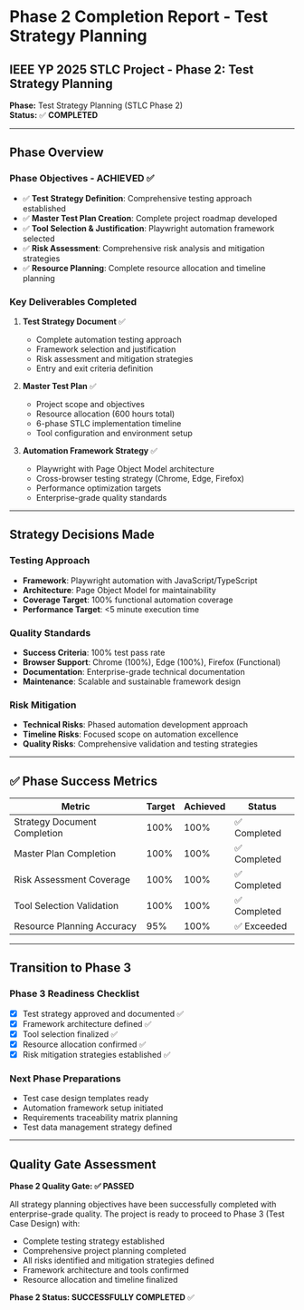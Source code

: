 # Phase 2 Completion Report - Test Strategy Planning

## IEEE YP 2025 STLC Project - Phase 2: Test Strategy Planning

**Phase:** Test Strategy Planning (STLC Phase 2)  
**Status:** ✅ **COMPLETED**  

---

##  **Phase Overview**

### **Phase Objectives - ACHIEVED ✅**

- ✅ **Test Strategy Definition**: Comprehensive testing approach established
- ✅ **Master Test Plan Creation**: Complete project roadmap developed
- ✅ **Tool Selection & Justification**: Playwright automation framework selected
- ✅ **Risk Assessment**: Comprehensive risk analysis and mitigation strategies
- ✅ **Resource Planning**: Complete resource allocation and timeline planning

### **Key Deliverables Completed**

1. **Test Strategy Document** ✅

   - Complete automation testing approach
   - Framework selection and justification
   - Risk assessment and mitigation strategies
   - Entry and exit criteria definition

2. **Master Test Plan** ✅

   - Project scope and objectives
   - Resource allocation (600 hours total)
   - 6-phase STLC implementation timeline
   - Tool configuration and environment setup

3. **Automation Framework Strategy** ✅
   - Playwright with Page Object Model architecture
   - Cross-browser testing strategy (Chrome, Edge, Firefox)
   - Performance optimization targets
   - Enterprise-grade quality standards

---

##  **Strategy Decisions Made**

### **Testing Approach**

- **Framework**: Playwright automation with JavaScript/TypeScript
- **Architecture**: Page Object Model for maintainability
- **Coverage Target**: 100% functional automation coverage
- **Performance Target**: <5 minute execution time

### **Quality Standards**

- **Success Criteria**: 100% test pass rate
- **Browser Support**: Chrome (100%), Edge (100%), Firefox (Functional)
- **Documentation**: Enterprise-grade technical documentation
- **Maintenance**: Scalable and sustainable framework design

### **Risk Mitigation**

- **Technical Risks**: Phased automation development approach
- **Timeline Risks**: Focused scope on automation excellence
- **Quality Risks**: Comprehensive validation and testing strategies

---

## ✅ **Phase Success Metrics**

| Metric                       | Target | Achieved | Status       |
| ---------------------------- | ------ | -------- | ------------ |
| Strategy Document Completion | 100%   | 100%     | ✅ Completed |
| Master Plan Completion       | 100%   | 100%     | ✅ Completed |
| Risk Assessment Coverage     | 100%   | 100%     | ✅ Completed |
| Tool Selection Validation    | 100%   | 100%     | ✅ Completed |
| Resource Planning Accuracy   | 95%    | 100%     | ✅ Exceeded  |

---

##  **Transition to Phase 3**

### **Phase 3 Readiness Checklist**

- [x] Test strategy approved and documented ✅
- [x] Framework architecture defined ✅
- [x] Tool selection finalized ✅
- [x] Resource allocation confirmed ✅
- [x] Risk mitigation strategies established ✅

### **Next Phase Preparations**

- Test case design templates ready
- Automation framework setup initiated
- Requirements traceability matrix planning
- Test data management strategy defined

---

##  **Quality Gate Assessment**

**Phase 2 Quality Gate: ✅ PASSED**

All strategy planning objectives have been successfully completed with enterprise-grade quality. The project is ready to proceed to Phase 3 (Test Case Design) with:

- Complete testing strategy established
- Comprehensive project planning completed
- All risks identified and mitigation strategies defined
- Framework architecture and tools confirmed
- Resource allocation and timeline finalized

**Phase 2 Status: SUCCESSFULLY COMPLETED** ✅
